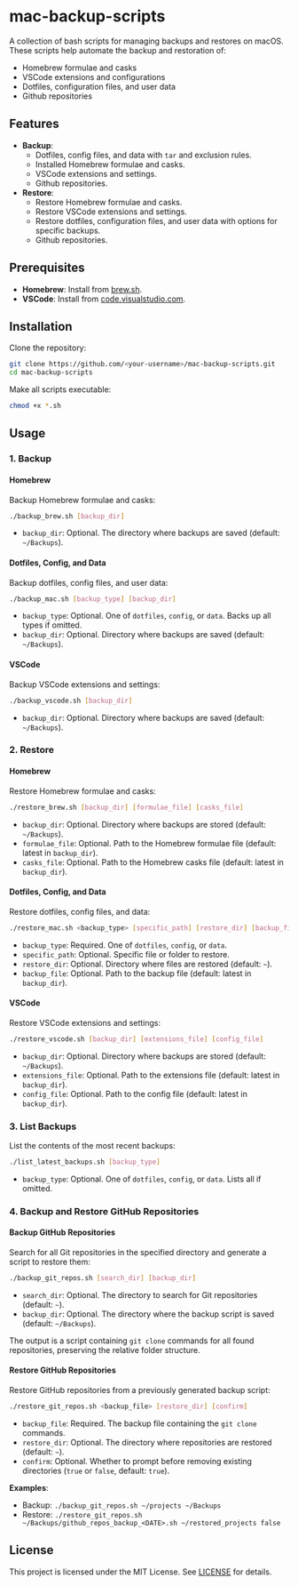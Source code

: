 # mac-backup-scripts

A collection of bash scripts for managing backups and restores on macOS. These scripts help automate the backup and restoration of:
- Homebrew formulae and casks
- VSCode extensions and configurations
- Dotfiles, configuration files, and user data
- Github repositories

## Features

- **Backup**:
  - Dotfiles, config files, and data with `tar` and exclusion rules.
  - Installed Homebrew formulae and casks.
  - VSCode extensions and settings.
  - Github repositories.
- **Restore**:
  - Restore Homebrew formulae and casks.
  - Restore VSCode extensions and settings.
  - Restore dotfiles, configuration files, and user data with options for specific backups.
  - Github repositories.

## Prerequisites

- **Homebrew**: Install from [brew.sh](https://brew.sh/).
- **VSCode**: Install from [code.visualstudio.com](https://code.visualstudio.com/).

## Installation

Clone the repository:
```bash
git clone https://github.com/<your-username>/mac-backup-scripts.git
cd mac-backup-scripts
```

Make all scripts executable:
```bash
chmod +x *.sh
```

## Usage

### 1. Backup

#### Homebrew
Backup Homebrew formulae and casks:
```bash
./backup_brew.sh [backup_dir]
```
- `backup_dir`: Optional. The directory where backups are saved (default: `~/Backups`).

#### Dotfiles, Config, and Data
Backup dotfiles, config files, and user data:
```bash
./backup_mac.sh [backup_type] [backup_dir]
```
- `backup_type`: Optional. One of `dotfiles`, `config`, or `data`. Backs up all types if omitted.
- `backup_dir`: Optional. Directory where backups are saved (default: `~/Backups`).

#### VSCode
Backup VSCode extensions and settings:
```bash
./backup_vscode.sh [backup_dir]
```
- `backup_dir`: Optional. Directory where backups are saved (default: `~/Backups`).

### 2. Restore

#### Homebrew
Restore Homebrew formulae and casks:
```bash
./restore_brew.sh [backup_dir] [formulae_file] [casks_file]
```
- `backup_dir`: Optional. Directory where backups are stored (default: `~/Backups`).
- `formulae_file`: Optional. Path to the Homebrew formulae file (default: latest in `backup_dir`).
- `casks_file`: Optional. Path to the Homebrew casks file (default: latest in `backup_dir`).

#### Dotfiles, Config, and Data
Restore dotfiles, config files, and data:
```bash
./restore_mac.sh <backup_type> [specific_path] [restore_dir] [backup_file]
```
- `backup_type`: Required. One of `dotfiles`, `config`, or `data`.
- `specific_path`: Optional. Specific file or folder to restore.
- `restore_dir`: Optional. Directory where files are restored (default: `~`).
- `backup_file`: Optional. Path to the backup file (default: latest in `backup_dir`).

#### VSCode
Restore VSCode extensions and settings:
```bash
./restore_vscode.sh [backup_dir] [extensions_file] [config_file]
```
- `backup_dir`: Optional. Directory where backups are stored (default: `~/Backups`).
- `extensions_file`: Optional. Path to the extensions file (default: latest in `backup_dir`).
- `config_file`: Optional. Path to the config file (default: latest in `backup_dir`).

### 3. List Backups
List the contents of the most recent backups:
```bash
./list_latest_backups.sh [backup_type]
```
- `backup_type`: Optional. One of `dotfiles`, `config`, or `data`. Lists all if omitted.

### 4. Backup and Restore GitHub Repositories

#### Backup GitHub Repositories
Search for all Git repositories in the specified directory and generate a script to restore them:
```bash
./backup_git_repos.sh [search_dir] [backup_dir]
```
- `search_dir`: Optional. The directory to search for Git repositories (default: `~`).
- `backup_dir`: Optional. The directory where the backup script is saved (default: `~/Backups`).

The output is a script containing `git clone` commands for all found repositories, preserving the relative folder structure.

#### Restore GitHub Repositories
Restore GitHub repositories from a previously generated backup script:
```bash
./restore_git_repos.sh <backup_file> [restore_dir] [confirm]
```
- `backup_file`: Required. The backup file containing the `git clone` commands.
- `restore_dir`: Optional. The directory where repositories are restored (default: `~`).
- `confirm`: Optional. Whether to prompt before removing existing directories (`true` or `false`, default: `true`).

**Examples**:
- Backup: `./backup_git_repos.sh ~/projects ~/Backups`
- Restore: `./restore_git_repos.sh ~/Backups/github_repos_backup_<DATE>.sh ~/restored_projects false`

## License

This project is licensed under the MIT License. See [LICENSE](LICENSE) for details.
